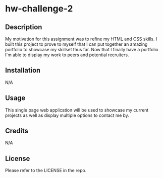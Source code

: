 # hw-challenge-2

## Description

My motivation for this assignment was to refine my HTML and CSS skills. I built this project to prove to myself that I can put together an amazing portfolio to showcase my skillset thus far. Now that I finally have a portfolio I'm able to display my work to peers and potential recruiters.

## Installation

N/A

## Usage

This single page web application will be used to showcase my current projects as well as display multiple options to contact me by.

## Credits

N/A

## License

Please refer to the LICENSE in the repo.
